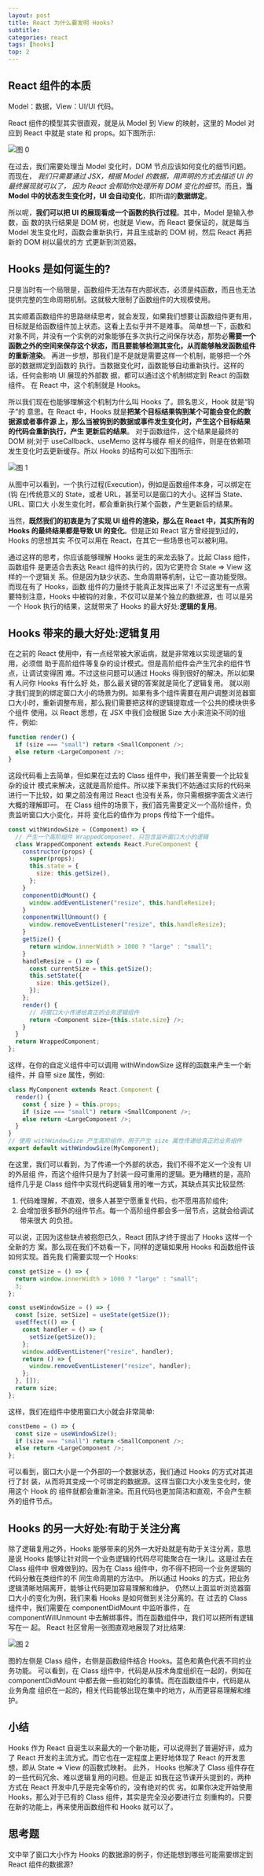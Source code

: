```yaml
---
layout: post
title: React 为什么要发明 Hooks?
subtitle:
categories: react
tags: [hooks]
top: 2
---
```


## React 组件的本质

Model：数据，View：UI/UI 代码。

React 组件的模型其实很直观，就是从 Model 到 View 的映射，这里的 Model 对应到 React 中就是 state 和 props。如下图所示:

![图 0](/assets/images/f5e5a89b5e3a846052ec350813a9af6b748d3374ef1ee61980296658012cb145.png)

在过去，我们需要处理当 Model 变化时，DOM 节点应该如何变化的细节问题。而现在， _我们只需要通过 JSX，根据 Model 的数据，用声明的方式去描述 UI 的最终展现就可以了， 因为 React 会帮助你处理所有 DOM 变化的细节_。而且，**当 Model 中的状态发生变化时，UI 会自动变化**，即所谓的**数据绑定**。

所以呢，**我们可以把 UI 的展现看成一个函数的执行过程**。其中，Model 是输入参数，函 数的执行结果是 DOM 树，也就是 View。而 React 要保证的，就是每当 Model 发生变化时，函数会重新执行，并且生成新的 DOM 树，然后 React 再把新的 DOM 树以最优的方 式更新到浏览器。

## Hooks 是如何诞生的?

只是当时有一个局限是，函数组件无法存在内部状态，必须是纯函数，而且也无法提供完整的生命周期机制。这就极大限制了函数组件的大规模使用。

其实顺着函数组件的思路继续思考，就会发现，如果我们想要让函数组件更有用，目标就是给函数组件加上状态。这看上去似乎并不是难事。
简单想一下，函数和对象不同，并没有一个实例的对象能够在多次执行之间保存状态，那势必**需要一个函数之外的空间来保存这个状态，而且要能够检测其变化，从而能够触发函数组件的重新渲染**。
再进一步想，那我们是不是就是需要这样一个机制，能够把一个外部的数据绑定到函数的 执行。当数据变化时，函数能够自动重新执行。这样的话，任何会影响 UI 展现的外部数 据，都可以通过这个机制绑定到 React 的函数组件。
在 React 中，这个机制就是 Hooks。

所以我们现在也能够理解这个机制为什么叫 Hooks 了。顾名思义，Hook 就是“钩子”的 意思。在 React 中，Hooks 就是**把某个目标结果钩到某个可能会变化的数据源或者事件源 上，那么当被钩到的数据或事件发生变化时，产生这个目标结果的代码会重新执行，产生 更新后的结果**。
对于函数组件，这个结果是最终的 DOM 树;对于 useCallback、useMemo 这样与缓存 相关的组件，则是在依赖项发生变化时去更新缓存。所以 Hooks 的结构可以如下图所示:

![图 1](/assets/images/02610b98ff9c933621f646c07ed0586eff5b90058821486fac526ad58daa028f.png)

从图中可以看到，一个执行过程(Execution)，例如是函数组件本身，可以绑定在(钩 在)传统意义的 State，或者 URL，甚至可以是窗口的大小。这样当 State、URL、窗口大 小发生变化时，都会重新执行某个函数，产生更新后的结果。

当然，**既然我们的初衷是为了实现 UI 组件的渲染，那么在 React 中，其实所有的 Hooks 的最终结果都是导致 UI 的变化**。但是正如 React 官方曾经提到过的，Hooks 的思想其实 不仅可以用在 React，在其它一些场景也可以被利用。

通过这样的思考，你应该能够理解 Hooks 诞生的来龙去脉了。比起 Class 组件，函数组件 是更适合去表达 React 组件的执行的，因为它更符合 State => View 这样的一个逻辑关 系。但是因为缺少状态、生命周期等机制，让它一直功能受限。而现在有了 Hooks，函数 组件的力量终于能真正发挥出来了!
不过这里有一点需要特别注意，Hooks 中被钩的对象，不仅可以是某个独立的数据源，也 可以是另一个 Hook 执行的结果，这就带来了 Hooks 的最大好处:**逻辑的复用**。

## Hooks 带来的最大好处:逻辑复用

在之前的 React 使用中，有一点经常被大家诟病，就是非常难以实现逻辑的复用，必须借 助于高阶组件等复杂的设计模式。但是高阶组件会产生冗余的组件节点，让调试变得困 难。不过这些问题可以通过 Hooks 得到很好的解决。所以如果有人问你 Hooks 有什么好 处，那么最关键的答案就是简化了逻辑复用。
就以刚才我们提到的绑定窗口大小的场景为例。如果有多个组件需要在用户调整浏览器窗 口大小时，重新调整布局，那么我们需要把这样的逻辑提取成一个公共的模块供多个组件 使用。以 React 思想，在 JSX 中我们会根据 Size 大小来渲染不同的组件，例如:

```javascript
function render() {
  if (size === "small") return <SmallComponent />;
  else return <LargeComponent />;
}
```

这段代码看上去简单，但如果在过去的 Class 组件中，我们甚至需要一个比较复杂的设计 模式来解决，这就是高阶组件。所以接下来我们不妨通过实际的代码来进行一下比较，如 果之前没有用过 React 也没有关系，你只需根据字面含义进行大概的理解即可。
在 Class 组件的场景下，我们首先需要定义一个高阶组件，负责监听窗口大小变化，并将 变化后的值作为 props 传给下一个组件。

```javascript
const withWindowSize = (Component) => {
  // 产生一个高阶组件 WrappedComponent，只包含监听窗口大小的逻辑
  class WrappedComponent extends React.PureComponent {
    constructor(props) {
      super(props);
      this.state = {
        size: this.getSize(),
      };
    }
    componentDidMount() {
      window.addEventListener("resize", this.handleResize);
    }
    componentWillUnmount() {
      window.removeEventListener("resize", this.handleResize);
    }
    getSize() {
      return window.innerWidth > 1000 ? "large" : "small";
    }
    handleResize = () => {
      const currentSize = this.getSize();
      this.setState({
        size: this.getSize(),
      });
    };
    render() {
      // 将窗口大小传递给真正的业务逻辑组件
      return <Component size={this.state.size} />;
    }
  }
  return WrappedComponent;
};
```

这样，在你的自定义组件中可以调用 withWindowSize 这样的函数来产生一个新组件，并 自带 size 属性，例如:

```javascript
class MyComponent extends React.Component {
  render() {
    const { size } = this.props;
    if (size === "small") return <SmallComponent />;
    else return <LargeComponent />;
  }
}
// 使用 withWindowSize 产生高阶组件，用于产生 size 属性传递给真正的业务组件
export default withWindowSize(MyComponent);
```

在这里，我们可以看到，为了传递一个外部的状态，我们不得不定义一个没有 UI 的外层组 件，而这个组件只是为了封装一段可重用的逻辑。更为糟糕的是，高阶组件几乎是 Class 组件中实现代码逻辑复用的唯一方式，其缺点其实比较显然:

1. 代码难理解，不直观，很多人甚至宁愿重复代码，也不愿用高阶组件;
2. 会增加很多额外的组件节点。每一个高阶组件都会多一层节点，这就会给调试带来很大 的负担。

可以说，正因为这些缺点被抱怨已久，React 团队才终于提出了 Hooks 这样一个全新的方 案。那么现在我们不妨看一下，同样的逻辑如果用 Hooks 和函数组件该如何实现。首先我 们需要实现一个 Hooks:

```javascript
const getSize = () => {
  return window.innerWidth > 1000 ? "large" : "small";
  3;
};

const useWindowSize = () => {
  const [size, setSize] = useState(getSize());
  useEffect(() => {
    const handler = () => {
      setSize(getSize());
    };
    window.addEventListener("resize", handler);
    return () => {
      window.removeEventListener("resize", handler);
    };
  }, []);
  return size;
};
```

这样，我们在组件中使用窗口大小就会非常简单:

```javascript
constDemo = () => {
  const size = useWindowSize();
  if (size === "small") return <SmallComponent />;
  else return <LargeComponent />;
};
```

可以看到，窗口大小是一个外部的一个数据状态，我们通过 Hooks 的方式对其进行了封 装，从而将其变成一个可绑定的数据源。这样当窗口大小发生变化时，使用这个 Hook 的 组件就都会重新渲染。而且代码也更加简洁和直观，不会产生额外的组件节点。

## Hooks 的另一大好处:有助于关注分离

除了逻辑复用之外，Hooks 能够带来的另外一大好处就是有助于关注分离，意思是说 Hooks 能够让针对同一个业务逻辑的代码尽可能聚合在一块儿。这是过去在 Class 组件中 很难做到的。因为在 Class 组件中，你不得不把同一个业务逻辑的代码分散在类组件的不 同生命周期的方法中。
所以通过 Hooks 的方式，把业务逻辑清晰地隔离开，能够让代码更加容易理解和维护。
仍然以上面监听浏览器窗口大小的变化为例，我们来看 Hooks 是如何做到关注分离的。在 过去的 Class 组件中，我们需要在 componentDidMount 中监听事件，在 componentWillUnmount 中去解绑事件。而在函数组件中，我们可以把所有逻辑写在一 起。
React 社区曾用一张图直观地展现了对比结果:

![图 2](/assets/images/9b85baf9d2c001646447bfe9131909d9944a9e180d857904e1e16b02ed61b20c.png)

图的左侧是 Class 组件，右侧是函数组件结合 Hooks。蓝色和黄色代表不同的业务功能。 可以看到，在 Class 组件中，代码是从技术角度组织在一起的，例如在 componentDidMount 中都去做一些初始化的事情。而在函数组件中，代码是从业务角度 组织在一起的，相关代码能够出现在集中的地方，从而更容易理解和维护。

## 小结

Hooks 作为 React 自诞生以来最大的一个新功能，可以说得到了普遍好评，成为了 React 开发的主流方式。而它也在一定程度上更好地体现了 React 的开发思想，即从 State => View 的函数式映射。
此外， Hooks 也解决了 Class 组件存在的一些代码冗余、难以逻辑复用的问题。但是正 如我在这节课开头提到的，两种方式在 React 开发中几乎是完全等价的，没有绝对的优 劣。如果你决定开始使用 Hooks，那么对于已有的 Class 组件，其实是完全没必要进行立 刻重构的。只要在新的功能上，再来使用函数组件和 Hooks 就可以了。

## 思考题

文中举了窗口大小作为 Hooks 的数据源的例子，你还能想到哪些可能需要绑定到 React 组件的数据源?

